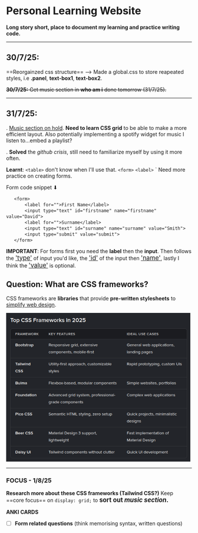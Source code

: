 # **Personal Learning Website**

**Long story short, place to document my learning and practice writing code.**

---

## **30/7/25**: 
==Reorgainzed css structure== --> Made a global.css to store reapeated styles, i.e  **.panel**, **text-box1**, **text-box2**. 

~~**30/7/25:** Get music section in **who am i** done tomorrow (31/7/25).~~
 
---

## **31/7/25**:
 . <u>Music section on hold</u>. **Need to learn CSS grid** to be able to make a more efficient layout. Also potentially implementing a spotify widget for music I listen to...embed a playlist?

 . **Solved** the *github crisis*, still need to familiarize myself by using it more often. 




 **Learnt**: 
 `<table>` don't know when I'll use that. 
 `<form>` `<label>` ` Need more practice on creating forms.

 Form code snippet ⬇
 ```
    <form>
        <label for="">First Name</label>
        <input type="text" id="firstname" name="firstname" value="David">
        <label for="">Surname</label>
        <input type="text" id="surname" name="surname" value="Smith">
        <input type="submit" value="submit">
    </form>
```
**IMPORTANT**: For forms first you need the **label** then the **input**. Then follows the <u style="font-size: larger;">'type'</u> of input you'd like, the <u style="font-size: larger;">'id'</u> of the input then <u style="font-size: larger;">'name'</u>, lastly I think the <u style="font-size: larger;">'value'</u> is optional.



## **Question**: What are CSS frameworks? 
CSS frameworks are **libraries** that provide **pre-written stylesheets** to <u>simplify web design</u>. 

<img  src="CSS frameworks.png" alt="frameworks" width="500"/>

---

### **FOCUS** - 1/8/25
**Research more about these CSS frameworks (Tailwind CSS?)**
Keep ==core focus== on `display: grid;` to <b style="font-size: larger;">sort out *music section*.</b> 
<br>

**ANKI CARDS** 
- [ ] **Form related questions** (think memorising syntax, written questions)